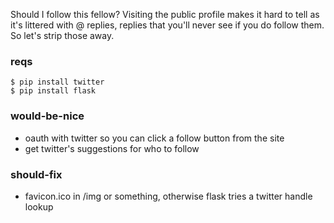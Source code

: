 Should I follow this fellow?  Visiting the public profile makes it hard to tell as it's littered with @ replies, replies
that you'll never see if you do follow them.  So let's strip those away.

### reqs

    $ pip install twitter
    $ pip install flask

### would-be-nice

 - oauth with twitter so you can click a follow button from the site
 - get twitter's suggestions for who to follow

### should-fix

 - favicon.ico in /img or something, otherwise flask tries a twitter handle lookup

